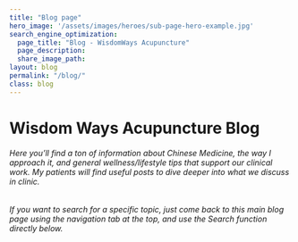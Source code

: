 ```yaml
---
title: "Blog page"
hero_image: '/assets/images/heroes/sub-page-hero-example.jpg'
search_engine_optimization:
  page_title: "Blog - WisdomWays Acupuncture"
  page_description:
  share_image_path:
layout: blog
permalink: "/blog/"
class: blog
---
```


# Wisdom Ways Acupuncture Blog

###### Here you’ll find a ton of information about Chinese Medicine, the way I approach it, and general wellness/lifestyle tips that support our clinical work. My patients will find useful posts to dive deeper into what we discuss in clinic.&nbsp;

###### If you want to search for a specific topic, just come back to this main blog page using the navigation tab at the top, and use the Search function directly below.